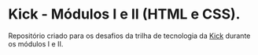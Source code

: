 # Kick - Módulos I e II (HTML e CSS).

Repositório criado para os desafios da trilha de tecnologia da [Kick](https://soukick.com.br) durante os módulos I e II.


